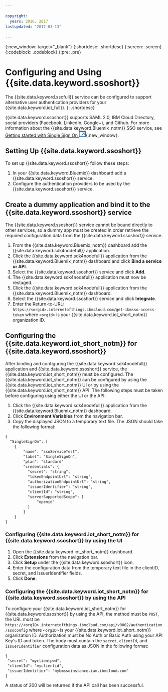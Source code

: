 ```yaml
---

copyright:
  years: 2016, 2017
lastupdated: "2017-03-13"

---
```


{:new_window: target="\_blank"}
{:shortdesc: .shortdesc}
{:screen: .screen}
{:codeblock: .codeblock}
{:pre: .pre}

# Configuring and Using {{site.data.keyword.ssoshort}}

The {{site.data.keyword.ssofull}} service can be configured to support alternative user authentication providers for your {{site.data.keyword.iot_full}}.
{: .shortdesc}

{{site.data.keyword.ssoshort}} supports SAML 2.0, IBM Cloud Directory, social providers (Facebook, LinkedIn, Google+), and Github. For more information about the {{site.data.keyword.Bluemix_notm}} SSO service, see [Getting started with Single Sign On ![External link icon](../../icons/launch-glyph.svg)](https://console.{DomainName}/docs/services/SingleSignOn/index.html){:new_window}.

## Setting Up {{site.data.keyword.ssoshort}}

To set up {{site.data.keyword.ssoshort}} follow these steps:

1. In your {{site.data.keyword.Bluemix}} dashboard add a {{site.data.keyword.ssoshort}} service.
2. Configure the authentication providers to be used by the {{site.data.keyword.ssoshort}} service.

## Create a dummy application and bind it to the {{site.data.keyword.ssoshort}} service

The {{site.data.keyword.ssoshort}} service cannot be bound directly to other services, so a dummy app must be created in order retrieve the required configuration data from the {{site.data.keyword.ssoshort}} service.

1. From the {{site.data.keyword.Bluemix_notm}} dashboard add the {{site.data.keyword.sdk4nodefull}} application.
2. Click the {{site.data.keyword.sdk4nodefull}} application from the {{site.data.keyword.Bluemix_notm}} dashboard and click **Bind a service or API**.
3. Select the {{site.data.keyword.ssoshort}} service and click **Add**.
4. The {{site.data.keyword.sdk4nodefull}} application must now be restaged.
5. Click the {{site.data.keyword.sdk4nodefull}} application from the {{site.data.keyword.Bluemix_notm}} dashboard.
6. Select the {{site.data.keyword.ssoshort}} service and click **Integrate**.
7. Enter the Return-to-URL:
`https://<orgid>.internetofthings.ibmcloud.com/get-ibmsso-access-token` where `<orgid>` is your {{site.data.keyword.iot_short_notm}} organization ID.

## Configuring the {{site.data.keyword.iot_short_notm}} for {{site.data.keyword.ssoshort}}

After binding and configuring the {{site.data.keyword.sdk4nodefull}} application and {{site.data.keyword.ssoshort}} service, the {{site.data.keyword.iot_short_notm}} must be configured. The {{site.data.keyword.iot_short_notm}} can be configured by using the {{site.data.keyword.iot_short_notm}} UI or by using the {{site.data.keyword.iot_short_notm}} API. The following steps must be taken before configuring using either the UI or the API:

1. Click the {{site.data.keyword.sdk4nodefull}} application from the {{site.data.keyword.Bluemix_notm}} dashboard.
2. Click **Environment Variables** from the navigation bar.
3. Copy the displayed JSON to a temporary text file. The JSON should take the following format:
```
{
  "SingleSignOn": [
    {
        "name": "ssoServiceTest",
        "label": "SingleSignOn",
        "plan": "standard"
        "credentials": {
          "secret": "string",
          "tokenEndpointUrl": "string",
          "authorizationEndpointUrl": "string",
          "issuerIdentifier": "string",
          "clientId": "string",
          "serverSupportedScope": [
              "openid"
          ]
        }
    }
}
```

### Configuring {{site.data.keyword.iot_short_notm}} for {{site.data.keyword.ssoshort}} by using the UI

1. Open the {{site.data.keyword.iot_short_notm}} dashboard.
2. Click **Extensions** from the navigation bar.
3. Click **Setup** under the {{site.data.keyword.ssoshort}} icon.
4. Enter the configuration data from the temporary text file in the clientID, secret, and issuerIdentifier fields.
5. Click **Done**.

### Configuring the {{site.data.keyword.iot_short_notm}} for {{site.data.keyword.ssoshort}} by using the API

To configure your {{site.data.keyword.iot_short_notm}} for {{site.data.keyword.ssoshort}} by using the API, the method must be `POST`, the URL must be `https://<orgID>.internetofthings.ibmcloud.com/api/v0002/authentication/ssoconfig` where `<orgID>` is your {{site.data.keyword.iot_short_notm}} organization ID. Authorization must be No Auth or Basic Auth using your API Key's ID and token. The body must contain the `secret`, `clientId`, and `issuerIdentifier` configuration data as JSON in the following format:
```
{
 "secret": "myclientpwd",
 "clientId": "myclientid",
 "issuerIdentifier": "mybmssoinstance.iam.ibmcloud.com"
}
```

A status of 200 will be returned if the API call has been successful.
